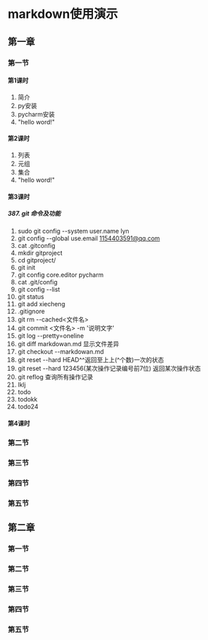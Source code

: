 # markdown使用演示

## 第一章
### 第一节
#### 第1课时
1. 简介
2. py安装
3. pycharm安装
4. "hello word!"
#### 第2课时
1. 列表
2. 元组
3. 集合
4. "hello word!"
#### 第3课时
##### 387. git 命令及功能

1. sudo git config --system user.name lyn 
2. git config --global use.email 1154403591@qq.com 
3. cat .gitconfig
4. mkdir gitproject 
5. cd gitproject/
6. git init
7. git config core.editor pycharm
8. cat .git/config
9. git config --list
10. git status 
11. git add xiecheng
12. .gitignore
13. git rm --cached<文件名>
14. git commit <文件名> -m '说明文字'
15. git log --pretty=oneline
16. git diff markdowan.md 显示文件差异
17. git checkout --markdowan.md 
18. git reset --hard HEAD^^返回至上上(^个数)一次的状态
19. git reset --hard 123456(某次操作记录编号前7位) 返回某次操作状态
20. git reflog 查询所有操作记录
21. lklj
22. todo
23. todokk
24. todo24

#### 第4课时

### 第二节
### 第三节
### 第四节
### 第五节

## 第二章
### 第一节
### 第二节
### 第三节
### 第四节
### 第五节
